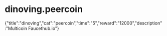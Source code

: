 # dinoving.peercoin
{"title":"dinoving","cat":"peercoin","time":"5","reward":"12000","description":"Multicoin Faucethub.io"}
